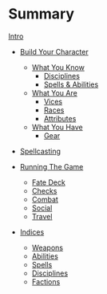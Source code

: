 # Summary
[Intro](./intro.mdown)

- [Build Your Character](character-builder.mdown)
	- [What You Know](build/what-you-know.mdown)
		- [Disciplines](build/disciplines.mdown)
		- [Spells & Abilities]()
	- [What You Are]()
		- [Vices](build/vices.mdown)
		- [Races]()
		- [Attributes](./attributes.mdown)
	- [What You Have]()
		- [Gear]()

- [Spellcasting]()

- [Running The Game]()
	- [Fate Deck](fate-deck.mdown)
	- [Checks](checks.mdown)
	- [Combat](./combat.mdown)
	- [Social](social.mdown)
	- [Travel]()

- [Indices]()
	- [Weapons]()
	- [Abilities](abilities.mdown)
	- [Spells]()
	- [Disciplines]()
	- [Factions]()
